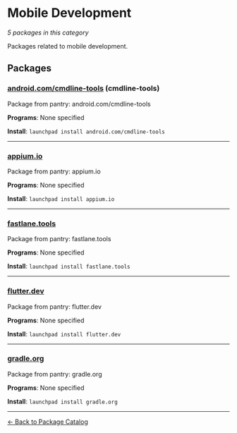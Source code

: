 # Mobile Development

*5 packages in this category*

Packages related to mobile development.

## Packages

### [android.com/cmdline-tools](../packages/android.com/cmdline-tools/index.md) (cmdline-tools)

Package from pantry: android.com/cmdline-tools

**Programs**: None specified

**Install**: `launchpad install android.com/cmdline-tools`

---

### [appium.io](../packages/appium.io/index.md)

Package from pantry: appium.io

**Programs**: None specified

**Install**: `launchpad install appium.io`

---

### [fastlane.tools](../packages/fastlane.tools/index.md)

Package from pantry: fastlane.tools

**Programs**: None specified

**Install**: `launchpad install fastlane.tools`

---

### [flutter.dev](../packages/flutter.dev/index.md)

Package from pantry: flutter.dev

**Programs**: None specified

**Install**: `launchpad install flutter.dev`

---

### [gradle.org](../packages/gradle.org/index.md)

Package from pantry: gradle.org

**Programs**: None specified

**Install**: `launchpad install gradle.org`

---

[← Back to Package Catalog](../package-catalog.md)
